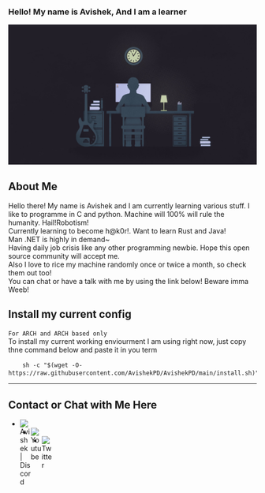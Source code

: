 ### Hello! My name is Avishek, And I am a learner
<p align="centre">
	<img width="969"
	 src="./picture.jpg">
</p>

## About Me
<p align="left">
Hello there! My name is Avishek and I am currently learning various stuff. I like to programme in C and python. Machine will 100% will rule the humanity. Hail!Robotism! <br>
Currently learning to become h@k0r!. Want to learn Rust and Java!<br>
Man .NET is highly in demand~<br>
Having daily job crisis like any other programming newbie. Hope this open source community will accept me.<br>
Also I love to rice my machine randomly once or twice a month, so check them out too!<br>
You can chat or have a talk with me by using the link below! Beware imma Weeb!

## Install my current config

`For ARCH and ARCH based only` <br>
To install my current working enviourment I am using right now, just copy thne command below and paste it in you term

```shell
	sh -c "$(wget -O- https://raw.githubusercontent.com/AvishekPD/AvishekPD/main/install.sh)"
```

---
## Contact or Chat with Me Here 
- [<img align="left" alt="Avishek | Discord" width="22px" src="https://cdn.jsdelivr.net/npm/simple-icons@3.4.1/icons/discord.svg" />][Discord]
- [<img align="left" alt="Youtube" width="22px" src="https://cdn.jsdelivr.net/npm/simple-icons@3.4.1/icons/youtube.svg" />][Youtube]
- [<img align="left" alt="Twitter" width="22px" src="https://cdn.jsdelivr.net/npm/simple-icons@3.4.1/icons/twitter.svg" />][Twitter]

[Discord]: https://discordapp.com/channels/@me/681910716789293083 
[Youtube]: https://www.youtube.com/channel/UCkVhowlProN9ayzEMaBEKPQ
[Twitter]: https://twitter.com/KiriyamaOsu
